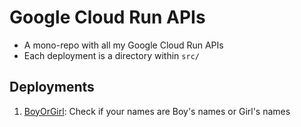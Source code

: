 # Google Cloud Run APIs
- A mono-repo with all my Google Cloud Run APIs
- Each deployment is a directory within `src/`

## Deployments
1. [BoyOrGirl](src/boyorgirl/): Check if your names are Boy's names or Girl's names
